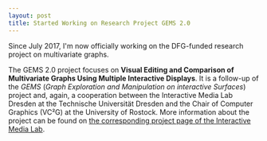 ```yaml
---
layout: post
title: Started Working on Research Project GEMS 2.0
---
```


Since July 2017, I'm now officially working on the DFG-funded research project on multivariate graphs.

The GEMS 2.0 project focuses on **Visual Editing and Comparison of Multivariate Graphs Using Multiple Interactive Displays**.
It is a follow-up of the *GEMS* (*Graph Exploration and Manipulation on interactive Surfaces*) project and, again, a cooperation between the Interactive Media Lab Dresden at the Technische Universität Dresden and the Chair of Computer Graphics (VC²G) at the University of Rostock.
More information about the project can be found on [the corresponding project page of the Interactive Media Lab](https://imld.de/en/research/research-projects/visuelles-editieren-und-vergleich-multivariater-graphen-in-interaktiven-multi-display-umgebungen-gems-2-0/).

